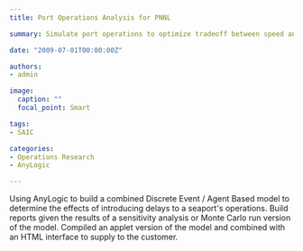 ```yaml
---
title: Port Operations Analysis for PNNL

summary: Simulate port operations to optimize tradeoff between speed and security.

date: "2009-07-01T00:00:00Z"

authors: 
- admin

image:
  caption: ""
  focal_point: Smart

tags:
- SAIC

categories:
- Operations Research
- AnyLogic

---
```


Using AnyLogic to build a combined Discrete Event / Agent Based model to determine the effects of introducing delays to a seaport's operations. Build reports given the results of a sensitivity analysis or Monte Carlo run version of the model. Compiled an applet version of the model and combined with an HTML interface to supply to the customer.